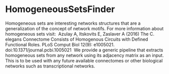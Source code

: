# HomogeneousSetsFinder


Homogeneous sets are interesting networks structures that are a generalization of the concept of network motifs. For more information about homogeneous sets visit:
​
Azulay A, Itskovits E, Zaslaver A (2016) The C. elegans Connectome Consists of Homogenous Circuits with Defined Functional Roles. PLoS Comput Biol 12(9): e1005021. doi:10.1371/journal.pcbi.1005021
​
We provide a generic pipeline that extracts homogeneous sets from any network using its adjacency matrix as an input. This is to be used with any future available connectomes or other biological networks such as transcriptional networks.
